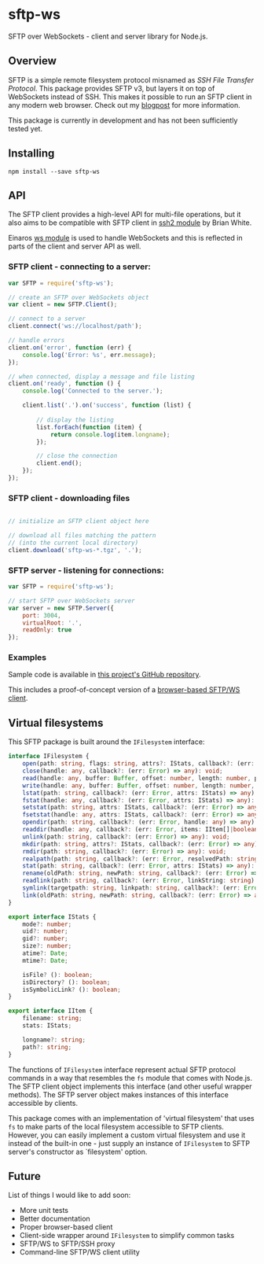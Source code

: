 sftp-ws
=======

SFTP over WebSockets - client and server library for Node.js.

## Overview

SFTP is a simple remote filesystem protocol misnamed as *SSH File Transfer Protocol*. This package provides SFTP v3, but layers it on top of WebSockets instead of SSH.
This makes it possible to run an SFTP client in any modern web browser.
Check out my [blogpost](http://lukas.pokorny.eu/sftp-over-websockets/) for more information.

This package is currently in development and has not been sufficiently tested yet.

## Installing

```shell
npm install --save sftp-ws
```

## API

The SFTP client provides a high-level API for multi-file operations, but it also aims to be compatible with SFTP client in [ssh2 module](https://github.com/mscdex/ssh2) by Brian White.

Einaros [ws module](https://github.com/einaros/ws) is used to handle WebSockets and this is reflected in parts of the client and server API as well.

### SFTP client - connecting to a server:

```javascript
var SFTP = require('sftp-ws');

// create an SFTP over WebSockets object
var client = new SFTP.Client();

// connect to a server
client.connect('ws://localhost/path');

// handle errors
client.on('error', function (err) {
    console.log('Error: %s', err.message);
});

// when connected, display a message and file listing
client.on('ready', function () {
    console.log('Connected to the server.');

    client.list('.').on('success', function (list) {
        
		// display the listing
		list.forEach(function (item) {
            return console.log(item.longname);
        });

		// close the connection
		client.end();
    });
});
```

### SFTP client - downloading files

```javascript

// initialize an SFTP client object here

// download all files matching the pattern
// (into the current local directory)
client.download('sftp-ws-*.tgz', '.');
```

### SFTP server - listening for connections:

```javascript
var SFTP = require('sftp-ws');

// start SFTP over WebSockets server
var server = new SFTP.Server({
    port: 3004,
    virtualRoot: '.',
    readOnly: true
});
```

### Examples

Sample code is available in [this project's GitHub repository](https://github.com/lukaaash/sftp-ws/tree/master/examples).

This includes a proof-of-concept version of a [browser-based SFTP/WS client](https://github.com/lukaaash/sftp-ws/tree/v0.3.0/examples/web-client).

## Virtual filesystems

This SFTP package is built around the `IFilesystem` interface:

```typescript
interface IFilesystem {
    open(path: string, flags: string, attrs?: IStats, callback?: (err: Error, handle: any) => any): void;
    close(handle: any, callback?: (err: Error) => any): void;
    read(handle: any, buffer: Buffer, offset: number, length: number, position: number, callback?: (err: Error, buffer: Buffer, bytesRead: number) => any): void;
    write(handle: any, buffer: Buffer, offset: number, length: number, position: number, callback?: (err: Error) => any): void;
    lstat(path: string, callback?: (err: Error, attrs: IStats) => any): void;
    fstat(handle: any, callback?: (err: Error, attrs: IStats) => any): void;
    setstat(path: string, attrs: IStats, callback?: (err: Error) => any): void;
    fsetstat(handle: any, attrs: IStats, callback?: (err: Error) => any): void;
    opendir(path: string, callback?: (err: Error, handle: any) => any): void;
    readdir(handle: any, callback?: (err: Error, items: IItem[]|boolean) => any): void;
    unlink(path: string, callback?: (err: Error) => any): void;
    mkdir(path: string, attrs?: IStats, callback?: (err: Error) => any): void;
    rmdir(path: string, callback?: (err: Error) => any): void;
    realpath(path: string, callback?: (err: Error, resolvedPath: string) => any): void;
    stat(path: string, callback?: (err: Error, attrs: IStats) => any): void;
    rename(oldPath: string, newPath: string, callback?: (err: Error) => any): void;
    readlink(path: string, callback?: (err: Error, linkString: string) => any): void;
    symlink(targetpath: string, linkpath: string, callback?: (err: Error) => any): void;
    link(oldPath: string, newPath: string, callback?: (err: Error) => any): void;
}

export interface IStats {
    mode?: number;
    uid?: number;
    gid?: number;
    size?: number;
    atime?: Date;
    mtime?: Date;

    isFile? (): boolean;
    isDirectory? (): boolean;
    isSymbolicLink? (): boolean;
}

export interface IItem {
    filename: string;
    stats: IStats;

    longname?: string;
    path?: string;
}
```

The functions of `IFilesystem` interface represent actual SFTP protocol commands in a way that resembles the `fs` module that comes with Node.js.
The SFTP client object implements this interface (and other useful wrapper methods).
The SFTP server object makes instances of this interface accessible by clients.

This package comes with an implementation of 'virtual filesystem' that uses `fs` to make parts of the local filesystem accessible to SFTP clients.
However, you can easily implement a custom virtual filesystem and use it instead of the built-in one - just supply an instance of `IFilesystem` to SFTP server's constructor as `filesystem' option.

## Future

List of things I would like to add soon:

- More unit tests
- Better documentation
- Proper browser-based client
- Client-side wrapper around `IFilesystem` to simplify common tasks
- SFTP/WS to SFTP/SSH proxy
- Command-line SFTP/WS client utility